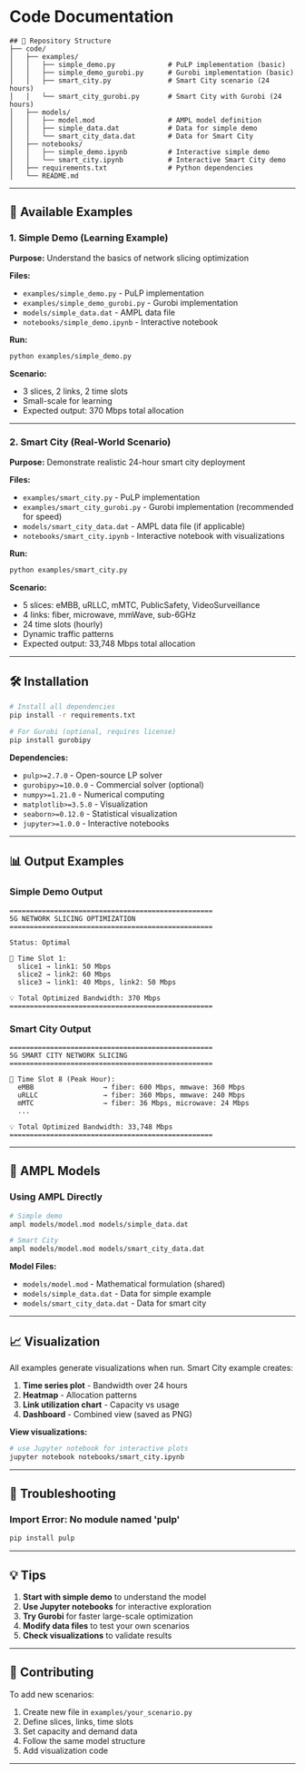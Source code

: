 # Code Documentation
```
## 📁 Repository Structure
├── code/
│   ├── examples/
│   │   ├── simple_demo.py             # PuLP implementation (basic)
│   │   ├── simple_demo_gurobi.py      # Gurobi implementation (basic)
│   │   ├── smart_city.py              # Smart City scenario (24 hours)
│   │   └── smart_city_gurobi.py       # Smart City with Gurobi (24 hours)
│   ├── models/
│   │   ├── model.mod                  # AMPL model definition
│   │   ├── simple_data.dat            # Data for simple demo
│   │   └── smart_city_data.dat        # Data for Smart City
│   ├── notebooks/
│   │   ├── simple_demo.ipynb          # Interactive simple demo
│   │   └── smart_city.ipynb           # Interactive Smart City demo
│   ├── requirements.txt               # Python dependencies
│   └── README.md       
```

---
## 🎯 Available Examples

### 1. Simple Demo (Learning Example)

**Purpose:** Understand the basics of network slicing optimization

**Files:**
- `examples/simple_demo.py` - PuLP implementation
- `examples/simple_demo_gurobi.py` - Gurobi implementation
- `models/simple_data.dat` - AMPL data file
- `notebooks/simple_demo.ipynb` - Interactive notebook

**Run:**
```bash
python examples/simple_demo.py
```

**Scenario:**
- 3 slices, 2 links, 2 time slots
- Small-scale for learning
- Expected output: 370 Mbps total allocation

---

### 2. Smart City (Real-World Scenario)

**Purpose:** Demonstrate realistic 24-hour smart city deployment

**Files:**
- `examples/smart_city.py` - PuLP implementation
- `examples/smart_city_gurobi.py` - Gurobi implementation (recommended for speed)
- `models/smart_city_data.dat` - AMPL data file (if applicable)
- `notebooks/smart_city.ipynb` - Interactive notebook with visualizations

**Run:**
```bash
python examples/smart_city.py
```

**Scenario:**
- 5 slices: eMBB, uRLLC, mMTC, PublicSafety, VideoSurveillance
- 4 links: fiber, microwave, mmWave, sub-6GHz
- 24 time slots (hourly)
- Dynamic traffic patterns
- Expected output: 33,748 Mbps total allocation

---

## 🛠️ Installation
```bash
# Install all dependencies
pip install -r requirements.txt

# For Gurobi (optional, requires license)
pip install gurobipy
```

**Dependencies:**
- `pulp>=2.7.0` - Open-source LP solver
- `gurobipy>=10.0.0` - Commercial solver (optional)
- `numpy>=1.21.0` - Numerical computing
- `matplotlib>=3.5.0` - Visualization
- `seaborn>=0.12.0` - Statistical visualization
- `jupyter>=1.0.0` - Interactive notebooks

---

## 📊 Output Examples

### Simple Demo Output
```
==================================================
5G NETWORK SLICING OPTIMIZATION
==================================================

Status: Optimal

📅 Time Slot 1:
  slice1 → link1: 50 Mbps
  slice2 → link2: 60 Mbps
  slice3 → link1: 40 Mbps, link2: 50 Mbps

💡 Total Optimized Bandwidth: 370 Mbps
==================================================
```

### Smart City Output
```
==================================================
5G SMART CITY NETWORK SLICING
==================================================

📅 Time Slot 8 (Peak Hour):
  eMBB                 → fiber: 600 Mbps, mmwave: 360 Mbps
  uRLLC                → fiber: 360 Mbps, mmwave: 240 Mbps
  mMTC                 → fiber: 36 Mbps, microwave: 24 Mbps
  ...

💡 Total Optimized Bandwidth: 33,748 Mbps
==================================================
```

---

## 🔧 AMPL Models

### Using AMPL Directly
```bash
# Simple demo
ampl models/model.mod models/simple_data.dat

# Smart City
ampl models/model.mod models/smart_city_data.dat
```

**Model Files:**
- `models/model.mod` - Mathematical formulation (shared)
- `models/simple_data.dat` - Data for simple example
- `models/smart_city_data.dat` - Data for smart city

---

## 📈 Visualization

All examples generate visualizations when run. Smart City example creates:

1. **Time series plot** - Bandwidth over 24 hours
2. **Heatmap** - Allocation patterns
3. **Link utilization chart** - Capacity vs usage
4. **Dashboard** - Combined view (saved as PNG)

**View visualizations:**
```bash
# use Jupyter notebook for interactive plots
jupyter notebook notebooks/smart_city.ipynb
```

---

## 🐛 Troubleshooting

### Import Error: No module named 'pulp'
```bash
pip install pulp
```

---

## 💡 Tips

1. **Start with simple demo** to understand the model
2. **Use Jupyter notebooks** for interactive exploration
3. **Try Gurobi** for faster large-scale optimization
4. **Modify data files** to test your own scenarios
5. **Check visualizations** to validate results

---

## 🤝 Contributing

To add new scenarios:

1. Create new file in `examples/your_scenario.py`
2. Define slices, links, time slots
3. Set capacity and demand data
4. Follow the same model structure
5. Add visualization code

---


